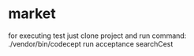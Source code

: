 # market

for executing test just clone project and run command: ./vendor/bin/codecept run acceptance searchCest
